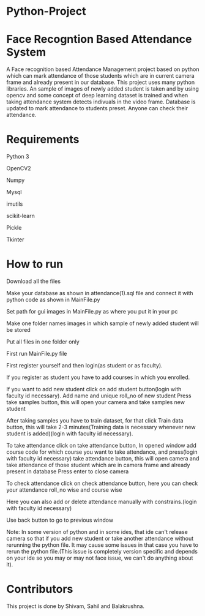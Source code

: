 # Python-Project

# Face Recogntion Based Attendance System
A Face recognition based Attendance Management project based on python which can mark attendance of those students which are in current camera 
frame and already present in our database. This project uses many python libraries. An sample of images of newly added student is taken and 
by using opencv and some concept of deep learning dataset is trained and when taking attendance system detects indivuals in the video frame. 
Database is updated to mark attendance to students preset. Anyone can check their attendance.

# Requirements
Python 3

OpenCV2

Numpy

Mysql

imutils

scikit-learn

Pickle

Tkinter

# How to run
Download all the files

Make your database as shown in attendance(1).sql file and connect it with python code as shown in MainFile.py

Set path for gui images in MainFile.py as where you put it in your pc

Make one folder names images in which sample of newly added student will be stored

Put all files in one folder only

First run MainFile.py file

First register yourself and then login(as student or as faculty).

If you register as student you have to add courses in which you enrolled. 

If you want to add new student click on add student button(login with faculty id necessary).
Add name and unique roll_no of new student
Press take samples button, this will open your camera and take samples new student

After taking samples you have to train dataset, for that click Train data button, this will take 2-3 minutes(Training data is necessary whenever new student is added)(login with faculty id necessary).

To take attendance click on take attendance button, In opened window add course code for which course you want to take attendance, and press(login with faculty id necessary)
take attendance button, this will open camera and take attendance of those student which are in camera frame and already present in database
Press enter to close camera

To check attendance click on check attendance button, here you can check your attendance roll_no wise and course wise

Here you can also add or delete attendance manually with constrains.(login with faculty id necessary)

Use back button to go to previous window

Note: In some version of python and in some ides, that ide can't release camera so that if you add new student or take another attendance
without rerunning the python file. It may cause some issues in that case you have to rerun the python file.(This issue is completely version
specific and depends on your ide so you may or may not face issue, we can't do anything about it). 

# Contributors
This project is done by Shivam, Sahil and Balakrushna.
